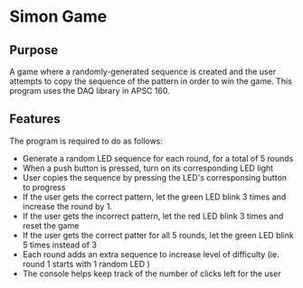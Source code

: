 # Simon Game

## Purpose
A game where a randomly-generated sequence is created and the user attempts to copy the sequence of the pattern in order to win the game. This program uses the DAQ library in APSC 160.


## Features
The program is required to do as follows:
- Generate a random LED sequence for each round, for a total of 5 rounds
- When a push button is pressed, turn on its corresponding LED light
- User copies the sequence by pressing the LED's corresponsing button to progress
- If the user gets the correct pattern, let the green LED blink 3 times and increase the round by 1.
- If the user gets the incorrect pattern, let the red LED blink 3 times and reset the game
- If the user gets the correct patter for all 5 rounds, let the green LED blink 5 times instead of 3
- Each round adds an extra sequence to increase level of difficulty (ie. round 1 starts with 1 random LED )
- The console helps keep track of the number of clicks left for the user
